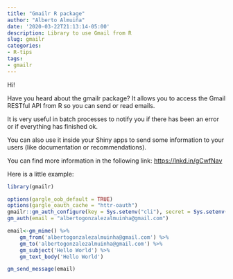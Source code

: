 ```yaml
---
title: "Gmailr R package"
author: "Alberto Almuiña"
date: '2020-03-22T21:13:14-05:00'
description: Library to use Gmail from R
slug: gmailr
categories: 
- R-tips
tags: 
- gmailr
---
```


Hi!

Have you heard about the gmailr package? It allows you to access the Gmail RESTful API from R so you can send or read emails.

It is very useful in batch processes to notify you if there has been an error or if everything has finished ok.

You can also use it inside your Shiny apps to send some information to your users (like documentation or recommendations).

You can find more information in the following link: https://lnkd.in/gCwfNav

Here is a little example:


```r
library(gmailr)

options(gargle_oob_default = TRUE)
options(gargle_oauth_cache = "httr-oauth")
gmailr::gm_auth_configure(key = Sys.setenv("cli"), secret = Sys.setenv("secret"), appname = 'DSpotyApp')
gm_auth(email = "albertogonzalezalmuinha@gmail.com")

email<-gm_mime() %>%
    gm_from('albertogonzalezalmuinha@gmail.com') %>%
    gm_to('albertogonzalezalmuinha@gmail.com') %>%
    gm_subject('Hello World') %>%
    gm_text_body('Hello World')

gm_send_message(email)
```

